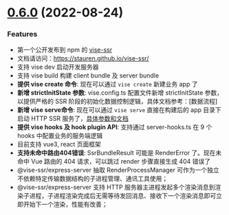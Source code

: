 # [0.6.0](https://github.com/stauren/vise-ssr/tree/v0.6.0) (2022-08-24)
### Features
- 第一个公开发布到 npm 的 [vise-ssr](https://www.npmjs.com/package/vise-ssr)
- 文档请访问：https://stauren.github.io/vise-ssr/
- 支持 vise dev 启动开发服务器
- 支持 vise build 构建 client bundle 及 server bundle
- **提供 vise create 命令**: 现在可以通过 `vise create` 新建业务 app 了
- **新增 strictInitState 参数**: vise.config.ts 配置文件新增 strictInitState 参数，以提供严格的 SSR 阶段的初始化数据控制逻辑，具体文档参考：[数据流程]
- **新增 vise serve命令**: 现在可以通过 `vise serve` 直接在构建后的 app 目录下启动 HTTP SSR 服务了，[具体参数和文档](https://stauren.github.io/vise-ssr/commandline-tool.html) 
- **提供 vise hooks 及 hook plugin API**: 支持通过 server-hooks.ts 在 9 个 hooks 中配置业务的服务端逻辑
- 目前支持 vue3, react 页面框架
- **支持未命中路由404错误**: SsrBundleResult 可能是 RenderError 了。现在未命中 Vue 路由的 404 请求，可以跳过 render 步骤直接生成 404 错误了
- @vise-ssr/express-server 抽取 RenderProcessManager 可作为一个独立不依赖特定传输数据结构的子进程管理、通讯工具使用； 
- @vise-ssr/express-server 支持 HTTP 服务器主进程发起多个渲染消息到渲染子进程，子进程渲染完成后无需等待发回消息、接收下一个渲染消息即可立即开始下一个渲染，性能有改善；
